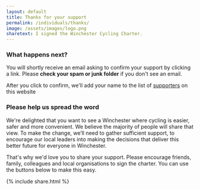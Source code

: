 ```yaml
---
layout: default
title: Thanks for your support
permalink: /individuals/thanks/
image: /assets/images/logo.png
sharetext: I signed the Winchester Cycling Charter.
---
```


### What happens next?

You will shortly receive an email asking to confirm your support by clicking a link. Please **check your spam or junk folder** if you don't see an email.

After you click to confirm, we'll add your name to the list of 
[supporters](/supporters) on this website

### Please help us spread the word

We're delighted that you want to see a Winchester where cycling is easier, safer and more convenient. We believe the majority of people will share that view. To make the change, we’ll need to gather sufficient support, to encourage our local leaders into making the decisions that deliver this better future for everyone in Winchester. 

That's why we'd love you to share your support. Please encourage friends, family, colleagues and local organisations to sign the charter. You can use the buttons below to make this easy.

{% include share.html %}